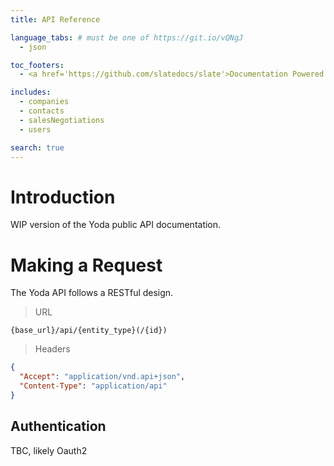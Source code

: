 ```yaml
---
title: API Reference

language_tabs: # must be one of https://git.io/vQNgJ
  - json

toc_footers:
  - <a href='https://github.com/slatedocs/slate'>Documentation Powered by Slate</a>

includes:
  - companies
  - contacts
  - salesNegotiations
  - users

search: true
---
```


# Introduction

WIP version of the Yoda public API documentation. 

# Making a Request

The Yoda API follows a RESTful design.

> URL

```
{base_url}/api/{entity_type}(/{id})
```

> Headers

```json
{
  "Accept": "application/vnd.api+json",
  "Content-Type": "application/api"
}
```

## Authentication

TBC, likely Oauth2

